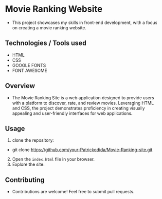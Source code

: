 # Movie Ranking Website

- This project showcases my skills in front-end development, with a focus on creating a movie ranking website.

## Technologies / Tools used

- HTML
- CSS
- GOOGLE FONTS
- FONT AWESOME

## Overview

- The Movie Ranking Site is a web application designed to provide users with a platform to discover, rate, and review movies. Leveraging HTML and CSS, the project demonstrates proficiency in creating visually appealing and user-friendly interfaces for web applications.

## Usage

1. clone the repository:

- git clone https://github.com/your-Patrickodida/Movie-Ranking-site.git

2. Open the `index.html` file in your browser.
3. Explore the site.

## Contributing

- Contributions are welcome! Feel free to submit pull requests.
